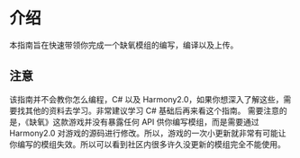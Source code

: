 # 介绍

本指南旨在快速带领你完成一个缺氧模组的编写，编译以及上传。

## 注意

该指南并不会教你怎么编程，C# 以及 Harmony2.0，如果你想深入了解这些，需要找其他的资料去学习。非常建议学习 C# 基础后再来看这个指南。
需要注意的是，《缺氧》这款游戏并没有暴露任何 API 供你编写模组，而是需要通过 Harmony2.0 对游戏的源码进行修改。所以，游戏的一次小更新就非常有可能让你编写的模组失效。所以可以看到社区内很多许久没更新的模组完全不能使用。
